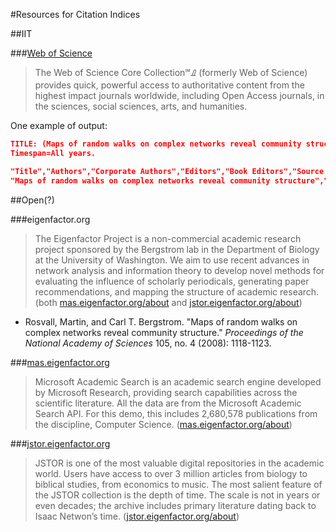 #Resources for Citation Indices

##IIT

###[Web of Science](http://apps.webofknowledge.com/)

>The Web of Science Core Collection&#8480;&#2120; (formerly Web of Science) provides quick, powerful access to authoritative content from the highest impact journals worldwide, including Open Access journals, in the sciences, social sciences, arts, and humanities.

One example of output:

```JSON
TITLE: (Maps of random walks on complex networks reveal community structure)
Timespan=All years.

"Title","Authors","Corporate Authors","Editors","Book Editors","Source Title","Publication Date","Publication Year","Volume","Issue","Part Number","Supplement","Special Issue","Beginning Page","Ending Page","Article Number","DOI","Conference Title","Conference Date","Total Citations","Average per Year","1981","1982","1983","1984","1985","1986","1987","1988","1989","1990","1991","1992","1993","1994","1995","1996","1997","1998","1999","2000","2001","2002","2003","2004","2005","2006","2007","2008","2009","2010","2011","2012","2013","2014"
"Maps of random walks on complex networks reveal community structure","Rosvall, Martin; Bergstrom, Carl T.","","","","PROCEEDINGS OF THE NATIONAL ACADEMY OF SCIENCES OF THE UNITED STATES OF AMERICA","JAN 29 2008","2008","105","4","","","","1118","1123","","10.1073/pnas.0706851105","","","377","53.86","0","0","0","0","0","0","0","0","0","0","0","0","0","0","0","0","0","0","0","0","0","0","0","0","0","0","0","2","30","37","62","99","96","51"
```


##Open(?)

###eigenfactor.org

>The Eigenfactor Project is a non-commercial academic research project sponsored by the Bergstrom lab in the Department of Biology at the University of Washington. We aim to use recent advances in network analysis and information theory to develop novel methods for evaluating the influence of scholarly periodicals, generating paper recommendations, and mapping the structure of academic research. (both [mas.eigenfactor.org/about](http://mas.eigenfactor.org/about.php) and [jstor.eigenfactor.org/about](http://jstor.eigenfactor.org/about.php))

* Rosvall, Martin, and Carl T. Bergstrom. "Maps of random walks on complex networks reveal community structure." *Proceedings of the National Academy of Sciences* 105, no. 4 (2008): 1118-1123.

###[mas.eigenfactor.org](http://mas.eigenfactor.org/)

>Microsoft Academic Search is an academic search engine developed by Microsoft Research, providing search capabilities across the scientific literature. All the data are from the Microsoft Academic Search API. For this demo, this includes 2,680,578 publications from the discipline, Computer Science. ([mas.eigenfactor.org/about](http://mas.eigenfactor.org/about.php))

###[jstor.eigenfactor.org](http://jstor.eigenfactor.org/)

>JSTOR is one of the most valuable digital repositories in the academic world. Users have access to over 3 million articles from biology to biblical studies, from economics to music. The most salient feature of the JSTOR collection is the depth of time. The scale is not in years or even decades; the archive includes primary literature dating back to Isaac Netwon’s time. ([jstor.eigenfactor.org/about](http://jstor.eigenfactor.org/about.php))




